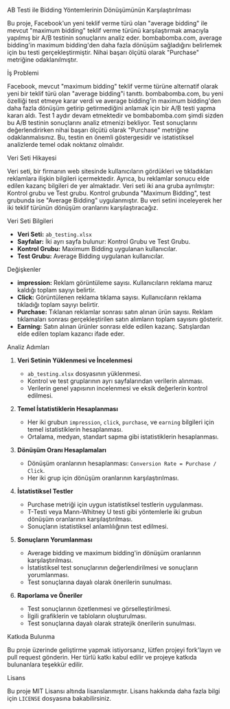 AB Testi ile Bidding Yöntemlerinin Dönüşümünün Karşılaştırılması

Bu proje, Facebook'un yeni teklif verme türü olan "average bidding" ile mevcut "maximum bidding" teklif verme türünü karşılaştırmak amacıyla yapılmış bir A/B testinin sonuçlarını analiz eder. bombabomba.com, average bidding'in maximum bidding'den daha fazla dönüşüm sağladığını belirlemek için bu testi gerçekleştirmiştir. Nihai başarı ölçütü olarak "Purchase" metriğine odaklanılmıştır.

İş Problemi

Facebook, mevcut "maximum bidding" teklif verme türüne alternatif olarak yeni bir teklif türü olan "average bidding"i tanıttı. bombabomba.com, bu yeni özelliği test etmeye karar verdi ve average bidding'in maximum bidding'den daha fazla dönüşüm getirip getirmediğini anlamak için bir A/B testi yapma kararı aldı. Test 1 aydır devam etmektedir ve bombabomba.com şimdi sizden bu A/B testinin sonuçlarını analiz etmenizi bekliyor. Test sonuçlarını değerlendirirken nihai başarı ölçütü olarak "Purchase" metriğine odaklanmalısınız. Bu, testin en önemli göstergesidir ve istatistiksel analizlerde temel odak noktanız olmalıdır.

Veri Seti Hikayesi

Veri seti, bir firmanın web sitesinde kullanıcıların gördükleri ve tıkladıkları reklamlara ilişkin bilgileri içermektedir. Ayrıca, bu reklamlar sonucu elde edilen kazanç bilgileri de yer almaktadır. Veri seti iki ana gruba ayrılmıştır: Kontrol grubu ve Test grubu. Kontrol grubunda "Maximum Bidding", test grubunda ise "Average Bidding" uygulanmıştır. Bu veri setini inceleyerek her iki teklif türünün dönüşüm oranlarını karşılaştıracağız.

Veri Seti Bilgileri

- **Veri Seti:** `ab_testing.xlsx`
- **Sayfalar:** İki ayrı sayfa bulunur: Kontrol Grubu ve Test Grubu.
- **Kontrol Grubu:** Maximum Bidding uygulanan kullanıcılar.
- **Test Grubu:** Average Bidding uygulanan kullanıcılar.

Değişkenler

- **impression:** Reklam görüntüleme sayısı. Kullanıcıların reklama maruz kaldığı toplam sayıyı belirtir.
- **Click:** Görüntülenen reklama tıklama sayısı. Kullanıcıların reklama tıkladığı toplam sayıyı belirtir.
- **Purchase:** Tıklanan reklamlar sonrası satın alınan ürün sayısı. Reklam tıklamaları sonrası gerçekleştirilen satın alımların toplam sayısını gösterir.
- **Earning:** Satın alınan ürünler sonrası elde edilen kazanç. Satışlardan elde edilen toplam kazancı ifade eder.

Analiz Adımları

1. **Veri Setinin Yüklenmesi ve İncelenmesi**
   - `ab_testing.xlsx` dosyasının yüklenmesi.
   - Kontrol ve test gruplarının ayrı sayfalarından verilerin alınması.
   - Verilerin genel yapısının incelenmesi ve eksik değerlerin kontrol edilmesi.

2. **Temel İstatistiklerin Hesaplanması**
   - Her iki grubun `impression`, `click`, `purchase`, ve `earning` bilgileri için temel istatistiklerin hesaplanması.
   - Ortalama, medyan, standart sapma gibi istatistiklerin hesaplanması.

3. **Dönüşüm Oranı Hesaplamaları**
   - Dönüşüm oranlarının hesaplanması: `Conversion Rate = Purchase / Click`.
   - Her iki grup için dönüşüm oranlarının karşılaştırılması.

4. **İstatistiksel Testler**
   - Purchase metriği için uygun istatistiksel testlerin uygulanması.
   - T-Testi veya Mann-Whitney U testi gibi yöntemlerle iki grubun dönüşüm oranlarının karşılaştırılması.
   - Sonuçların istatistiksel anlamlılığının test edilmesi.

5. **Sonuçların Yorumlanması**
   - Average bidding ve maximum bidding'in dönüşüm oranlarının karşılaştırılması.
   - İstatistiksel test sonuçlarının değerlendirilmesi ve sonuçların yorumlanması.
   - Test sonuçlarına dayalı olarak önerilerin sunulması.

6. **Raporlama ve Öneriler**
   - Test sonuçlarının özetlenmesi ve görselleştirilmesi.
   - İlgili grafiklerin ve tabloların oluşturulması.
   - Test sonuçlarına dayalı olarak stratejik önerilerin sunulması.

Katkıda Bulunma

Bu proje üzerinde geliştirme yapmak istiyorsanız, lütfen projeyi fork'layın ve pull request gönderin. Her türlü katkı kabul edilir ve projeye katkıda bulunanlara teşekkür edilir.

Lisans

Bu proje MIT Lisansı altında lisanslanmıştır. Lisans hakkında daha fazla bilgi için `LICENSE` dosyasına bakabilirsiniz.
